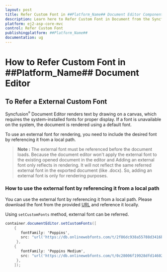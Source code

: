 ```yaml
---
layout: post
title: Refer Custom Font in ##Platform_Name## Document Editor Component
description: Learn here to Refer Custom Font in Document from the Syncfusion ##Platform_Name## Document Editor component of Syncfusion Essential JS2 and more.
platform: ej2-asp-core-mvc
control: Refer Custom Font
publishingplatform: ##Platform_Name##
documentation: ug
---
```


# How to Refer Custom Font in ##Platform_Name## Document Editor

## To Refer a External Custom Font

Syncfusion<sup style="font-size:70%">&reg;</sup> Document Editor renders text by drawing on a canvas, which requires the system-installed fonts for proper display. If a font is unavailable on the system, the document is rendered using a default font.

To use an external font for rendering, you need to include the desired font by referencing it from a local path.

>**Note :** The external font must be referenced before the document loads. Because the document editor won't apply the external font to the existing opened document in the editor and Adding an external font only reflects in rendering. It will not reflect the same referred external font in the exported document (like .docx). So, adding an external font is only for rendering purposes.

### **How to use the external font by referencing it from a local path**

You can use the external font by referencing it from a local path. Please download the font from the provided [URL](https://www.onlinewebfonts.com/download/8e84296a186f1941f28261b7dc98a78b) and reference it locally.

Using `setCustomFonts` method, external font can be referred.


```csharp
container.documentEditor.setCustomFonts([
	{
	   fontFamily: 'Poppins',
	   src: "url('https://db.onlinewebfonts.com/t/2f86dc938a55788d3416b876b43a116a.ttf')",
	 },
	{
	   fontFamily: 'Poppins Medium',
	   src: "url('https://db.onlinewebfonts.com/t/0c28006f19928dfd146027cfd7024ca0.ttf')",
	 },
	]);
```
